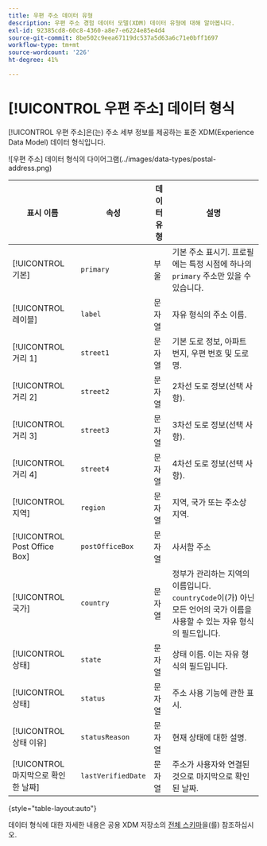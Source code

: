 ```yaml
---
title: 우편 주소 데이터 유형
description: 우편 주소 경험 데이터 모델(XDM) 데이터 유형에 대해 알아봅니다.
exl-id: 92385cd8-60c8-4360-a8e7-e6224e85e4d4
source-git-commit: 8be502c9eea67119dc537a5d63a6c71e0bff1697
workflow-type: tm+mt
source-wordcount: '226'
ht-degree: 41%

---
```


# [!UICONTROL 우편 주소] 데이터 형식

[!UICONTROL 우편 주소]은(는) 주소 세부 정보를 제공하는 표준 XDM(Experience Data Model) 데이터 형식입니다.

![우편 주소] 데이터 형식의 다이어그램(../images/data-types/postal-address.png)

| 표시 이름 | 속성 | 데이터 유형 | 설명 |
|------------------------------------|------------------|-----------|-----------------------------------------------------------------------------------------------|
| [!UICONTROL 기본] | `primary` | 부울 | 기본 주소 표시기. 프로필에는 특정 시점에 하나의 `primary` 주소만 있을 수 있습니다. |
| [!UICONTROL 레이블] | `label` | 문자열 | 자유 형식의 주소 이름. |
| [!UICONTROL 거리 1] | `street1` | 문자열 | 기본 도로 정보, 아파트 번지, 우편 번호 및 도로명. |
| [!UICONTROL 거리 2] | `street2` | 문자열 | 2차선 도로 정보(선택 사항). |
| [!UICONTROL 거리 3] | `street3` | 문자열 | 3차선 도로 정보(선택 사항). |
| [!UICONTROL 거리 4] | `street4` | 문자열 | 4차선 도로 정보(선택 사항). |
| [!UICONTROL 지역] | `region` | 문자열 | 지역, 국가 또는 주소상 지역. |
| [!UICONTROL Post Office Box] | `postOfficeBox` | 문자열 | 사서함 주소 |
| [!UICONTROL 국가] | `country` | 문자열 | 정부가 관리하는 지역의 이름입니다. ``countryCode``이(가) 아닌 모든 언어의 국가 이름을 사용할 수 있는 자유 형식의 필드입니다. |
| [!UICONTROL 상태] | `state` | 문자열 | 상태 이름. 이는 자유 형식의 필드입니다. |
| [!UICONTROL 상태] | `status` | 문자열 | 주소 사용 기능에 관한 표시. |
| [!UICONTROL 상태 이유] | `statusReason` | 문자열 | 현재 상태에 대한 설명. |
| [!UICONTROL 마지막으로 확인한 날짜] | `lastVerifiedDate` | 문자열 | 주소가 사용자와 연결된 것으로 마지막으로 확인된 날짜. |

{style="table-layout:auto"}

데이터 형식에 대한 자세한 내용은 공용 XDM 저장소의 [전체 스키마](https://github.com/adobe/xdm/blob/master/docs/reference/datatypes/address.schema.json)을(를) 참조하십시오.
